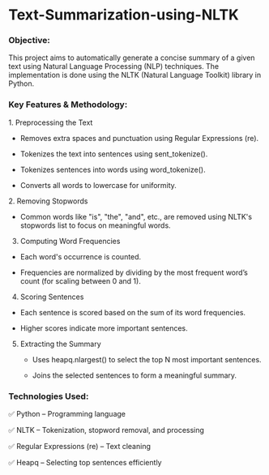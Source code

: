 # Text-Summarization-using-NLTK

### Objective:
This project aims to automatically generate a concise summary of a given text using Natural Language Processing (NLP) techniques. The implementation is done using the NLTK (Natural Language Toolkit) library in Python.

### Key Features & Methodology:
1️. Preprocessing the Text

 - Removes extra spaces and punctuation using Regular Expressions (re).
    
 - Tokenizes the text into sentences using sent_tokenize().

 - Tokenizes sentences into words using word_tokenize().

 - Converts all words to lowercase for uniformity.

2️. Removing Stopwords

 - Common words like "is", "the", "and", etc., are removed using NLTK's stopwords list to focus on meaningful words.

3. Computing Word Frequencies

  - Each word's occurrence is counted.

 - Frequencies are normalized by dividing by the most frequent word’s count (for scaling between 0 and 1).

4. Scoring Sentences

  - Each sentence is scored based on the sum of its word frequencies.
 
  - Higher scores indicate more important sentences.

5. Extracting the Summary

   - Uses heapq.nlargest() to select the top N most important sentences.

   - Joins the selected sentences to form a meaningful summary.

### Technologies Used:
✅ Python – Programming language

✅ NLTK – Tokenization, stopword removal, and processing

✅ Regular Expressions (re) – Text cleaning

✅ Heapq – Selecting top sentences efficiently

